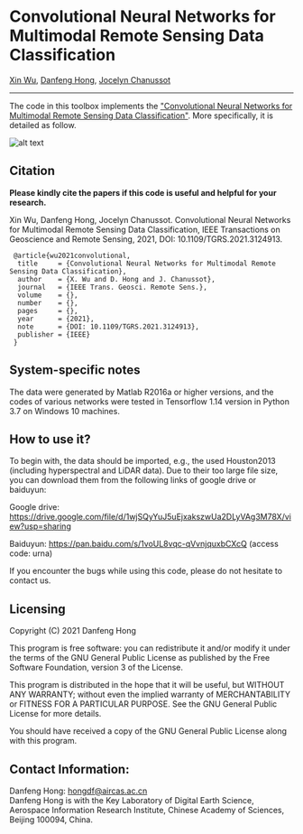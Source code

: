 # Convolutional Neural Networks for Multimodal Remote Sensing Data Classification

[Xin Wu](https://scholar.google.com/citations?user=XzV9xYIAAAAJ&hl=en), [Danfeng Hong](https://sites.google.com/view/danfeng-hong), [Jocelyn Chanussot](http://jocelyn-chanussot.net/)

___________

The code in this toolbox implements the ["Convolutional Neural Networks for Multimodal Remote Sensing Data Classification"](https://ieeexplore.ieee.org/abstract/document/9598903). More specifically, it is detailed as follow.

![alt text](./Motivation.png)


Citation
---------------------

**Please kindly cite the papers if this code is useful and helpful for your research.**

Xin Wu, Danfeng Hong, Jocelyn Chanussot. Convolutional Neural Networks for Multimodal Remote Sensing Data Classification, IEEE Transactions on Geoscience and Remote Sensing, 2021, DOI: 10.1109/TGRS.2021.3124913. 

     @article{wu2021convolutional,
      title     = {Convolutional Neural Networks for Multimodal Remote Sensing Data Classification},
      author    = {X. Wu and D. Hong and J. Chanussot},
      journal   = {IEEE Trans. Geosci. Remote Sens.}, 
      volume    = {},
      number    = {},
      pages     = {},
      year      = {2021},
      note      = {DOI: 10.1109/TGRS.2021.3124913},
      publisher = {IEEE}
     }

System-specific notes
---------------------
The data were generated by Matlab R2016a or higher versions, and the codes of various networks were tested in Tensorflow 1.14 version in Python 3.7 on Windows 10 machines.

How to use it?
---------------------
To begin with, the data should be imported, e.g., the used Houston2013 (including hyperspectral and LiDAR data). Due to their too large file size, you can download them from the following links of google drive or baiduyun:

Google drive: https://drive.google.com/file/d/1wjSQyYuJ5uEjxakszwUa2DLyVAg3M78X/view?usp=sharing

Baiduyun: https://pan.baidu.com/s/1voUL8vqc-qVvnjquxbCXcQ (access code: urna)


If you encounter the bugs while using this code, please do not hesitate to contact us.

Licensing
---------

Copyright (C) 2021 Danfeng Hong

This program is free software: you can redistribute it and/or modify it under the terms of the GNU General Public License as published by the Free Software Foundation, version 3 of the License.

This program is distributed in the hope that it will be useful, but WITHOUT ANY WARRANTY; without even the implied warranty of MERCHANTABILITY or FITNESS FOR A PARTICULAR PURPOSE. See the GNU General Public License for more details.

You should have received a copy of the GNU General Public License along with this program.

Contact Information:
--------------------

Danfeng Hong: hongdf@aircas.ac.cn<br>
Danfeng Hong is with the Key Laboratory of Digital Earth Science, Aerospace Information Research Institute, Chinese Academy of Sciences, Beijing 100094, China.
